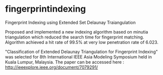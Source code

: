# fingerprintindexing
Fingerprint Indexing using Extended Set Delaunay Traiangulation

Proposed and implemented a new indexing algorithm based on minutia triangulation which reduced the search time for fingerprint matching. Algorithm achieved a hit rate of 99.5% at very low penetration rate of 6.023.

"Classification of Extended Delaunay Triangulation for Fingerprint Indexing" was selected for  8th International IEEE Asia Modeling Symposium held in Kuala Lumpur, Malaysia. The paper can be accessed here : http://ieeexplore.ieee.org/document/7079291/
